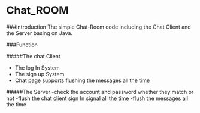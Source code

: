 # Chat_ROOM

###Introduction
The simple Chat-Room code including the Chat Client and the Server basing on Java.

###Function

#####The chat Client
- The log In System
- The sign up System
- Chat page supports flushing the messages all the time

#####The Server
-check the account and password whether they match or not
-flush the chat client sign In signal all the time
-flush the messages all the time
